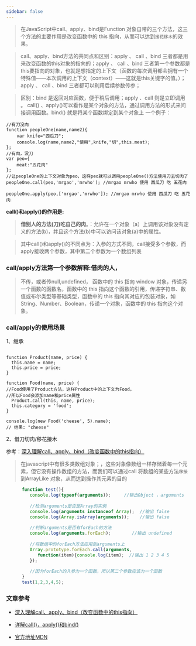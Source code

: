```yaml
---
sidebar: false
---
```


>在JavaScript中call、apply、bind是Function 对象自带的三个方法，这三个方法的主要作用是改变函数中的 this 指向，从而可以达到`接花移木`的效果。

> call、apply、bind方法的共同点和区别：apply 、 call 、bind 三者都是用来改变函数的this对象的指向的；apply 、 call 、bind 三者第一个参数都是this要指向的对象，也就是想指定的上下文（函数的每次调用都会拥有一个特殊值——本次调用的上下文（context）——这就是this关键字的值。）；apply 、 call 、bind 三者都可以利用后续参数传参；

> 区别：bind 是返回对应函数，便于稍后调用；apply 、call 则是立即调用 。
>  call() 、apply()可以看作是某个对象的方法，通过调用方法的形式来间接调用函数。bind() 就是将某个函数绑定到某个对象上
一个例子：

```
//有刀没肉
function peopleOne(name,name2){
    var knife="西瓜刀";
    console.log(name,name2,"使用",knife,"切",this.meat);
};
//有肉，没刀
var peo={
    meat:"五花肉"
};
//让peopleOne的上下文对象为peo，这样peo就可以调用peopleOne()方法使用刀去切肉了
peopleOne.call(peo,'mrgao','mrwho'); //mrgao mrwho 使用 西瓜刀 吃 五花肉

peopleOne.apply(peo,['mrgao','mrwho']); //mrgao mrwho 使用 西瓜刀 吃 五花肉

```
**call()和apply()的作用是:**
> **借别人的方法(刀)吃自己的肉**。：允许在一个对象（a）上调用该对象没有定义的方法(b)，并且这个方法(b)中可以访问该对象(a)中的属性。

> 其中call()和apply()的不同点为：入参的方式不同，call接受多个参数，而apply接收两个参数，其中第二个参数为一个数组列表


### call/apply方法第一个参数解释:借肉的人，

> 不传，或者传null,undefined， 函数中的 this 指向 window 对象，传递另一个函数的函数名，函数中的 this 指向这个函数的引用，传递字符串、数值或布尔类型等基础类型，函数中的 this 指向其对应的包装对象，如 String、Number、Boolean，传递一个对象，函数中的 this 指向这个对象。



### call/apply的使用场景

1、继承
```

function Product(name, price) {
  this.name = name;
  this.price = price;
}

function Food(name, price) {
//Food使用了Product方法，这样Product中的上下文为Food，
//所以Food会添加name和price属性
  Product.call(this, name, price);
  this.category = 'food';
}

console.log(new Food('cheese', 5).name);
// 结果: "cheese"

```

2、借刀切肉/移花接木

参考：[深入理解call、apply、bind（改变函数中的this指向）](https://blog.csdn.net/zhouzuoluo/article/details/84935106)

>在javascript中有很多类数组对象；，这些对象像数组一样存储着每一个元素，但它没有操作数组的方法，而我们可以通过call 将数组的某些方法`移接`到ArrayLike 对象，从而达到操作其元素的目的

```js
      function test(){
         console.log(typeof(arguments));     //输出Object ，arguments
 
         //检测arguments是否是Array的实例
         console.log(arguments instanceof Array);  //输出 false
         console.log(Array.isArray(arguments));    //输出 false
 
         //判断arguments是否有forEach的方法
         console.log(arguments.forEach);        //输出 undefined
 
         //将数组中的forEach方法应用到arguments上
         Array.prototype.forEach.call(arguments,
            function(item){console.log(item);  //输出 1 2 3 4 5
         });
         
         //因为forEach的入参为一个函数，所以第二个参数应该为一个函数
      }
      test(1,2,3,4,5);


```

### 文章参考
- [深入理解call、apply、bind（改变函数中的this指向）](https://blog.csdn.net/zhouzuoluo/article/details/84935106)
 
 - [
详解call()，apply()和bind()](https://blog.csdn.net/u014267183/article/details/52610600)

- [官方地址MDN](https://developer.mozilla.org/zh-CN/docs/Web/JavaScript/Reference/Global_Objects/Function/call)
